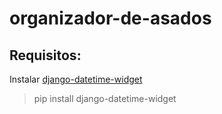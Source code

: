 # organizador-de-asados

## Requisitos:

Instalar [django-datetime-widget](https://github.com/asaglimbeni/django-datetime-widget)

>pip install django-datetime-widget
